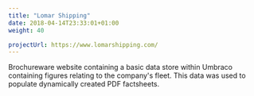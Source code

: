 ```yaml
---
title: "Lomar Shipping"
date: 2018-04-14T23:33:01+01:00
weight: 40

projectUrl: https://www.lomarshipping.com/
---
```


Brochureware website containing a basic data store within Umbraco containing figures relating to the company's fleet. This data was used to populate dynamically created PDF factsheets.
